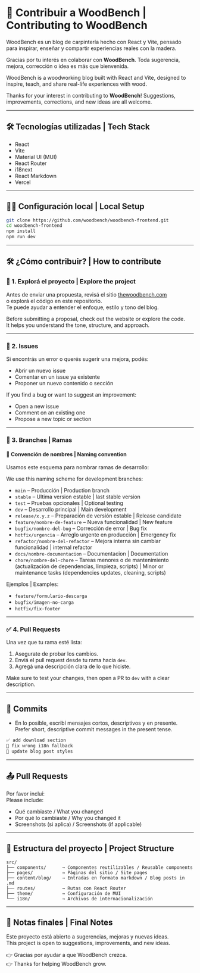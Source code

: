# 🤝 Contribuir a WoodBench | Contributing to WoodBench

WoodBench es un blog de carpintería hecho con React y Vite, pensado para inspirar, enseñar y compartir experiencias reales con la madera.

Gracias por tu interés en colaborar con **WoodBench**.
Toda sugerencia, mejora, corrección o idea es más que bienvenida.

WoodBench is a woodworking blog built with React and Vite, designed to inspire, teach, and share real-life experiences with wood.

Thanks for your interest in contributing to **WoodBench**!
Suggestions, improvements, corrections, and new ideas are all welcome.

---

## 🛠️ Tecnologías utilizadas | Tech Stack

- React
- Vite
- Material UI (MUI)
- React Router
- i18next
- React Markdown
- Vercel

---

## 🧑‍💻 Configuración local | Local Setup

```bash
git clone https://github.com/woodbench/woodbench-frontend.git
cd woodbench-frontend
npm install
npm run dev
```

---

## 🛠️ ¿Cómo contribuir? | How to contribute

### 🧪 1. Explorá el proyecto | Explore the project

Antes de enviar una propuesta, revisá el sitio [thewoodbench.com](https://thewoodbench.com)  
o explorá el código en este repositorio.  
Te puede ayudar a entender el enfoque, estilo y tono del blog.

Before submitting a proposal, check out the website or explore the code.  
It helps you understand the tone, structure, and approach.

---

### 🐛 2. Issues

Si encontrás un error o querés sugerir una mejora, podés:

- Abrir un nuevo issue
- Comentar en un issue ya existente
- Proponer un nuevo contenido o sección

If you find a bug or want to suggest an improvement:

- Open a new issue
- Comment on an existing one
- Propose a new topic or section

---

### 🌱 3. Branches | Ramas

#### 🌿 Convención de nombres | Naming convention

Usamos este esquema para nombrar ramas de desarrollo:

We use this naming scheme for development branches:

- `main` – Producción | Production branch
- `stable` – Ultima version estable | last stable version
- `test` – Pruebas opcionales | Optional testing
- `dev` – Desarrollo principal | Main development
- `release/x.y.z` – Preparación de versión estable | Release candidate
- `feature/nombre-de-feature` – Nueva funcionalidad | New feature
- `bugfix/nombre-del-bug` – Corrección de error | Bug fix
- `hotfix/urgencia` – Arreglo urgente en producción | Emergency fix
- `refactor/nombre-del-refactor` – Mejora interna sin cambiar funcionalidad | internal refactor
- `docs/nombre-documentacion` – Documentacion | Documentation
- `chore/nombre-del-chore` – Tareas menores o de mantenimiento (actualización de dependencias, limpieza, scripts) | Minor or maintenance tasks (dependencies updates, cleaning, scripts)

Ejemplos | Examples:

- `feature/formulario-descarga`
- `bugfix/imagen-no-carga`
- `hotfix/fix-footer`

---

### ✅ 4. Pull Requests

Una vez que tu rama esté lista:

1. Asegurate de probar los cambios.
2. Enviá el pull request desde tu rama hacia `dev`.
3. Agregá una descripción clara de lo que hiciste.

Make sure to test your changes, then open a PR to `dev` with a clear description.

---

## 🧾 Commits

- En lo posible, escribí mensajes cortos, descriptivos y en presente.  
  Prefer short, descriptive commit messages in the present tense.

```bash
✅ add download section
🐛 fix wrong i18n fallback
📝 update blog post styles
```

---

## 📤 Pull Requests

Por favor incluí:  
Please include:

- Qué cambiaste / What you changed
- Por qué lo cambiaste / Why you changed it
- Screenshots (si aplica) / Screenshots (if applicable)

---

## 📁 Estructura del proyecto | Project Structure

```
src/
├── components/      → Componentes reutilizables / Reusable components
├── pages/           → Páginas del sitio / Site pages
├── content/blog/    → Entradas en formato markdown / Blog posts in .md
├── routes/          → Rutas con React Router
├── theme/           → Configuración de MUI
└── i18n/            → Archivos de internacionalización
```

---

## 📌 Notas finales | Final Notes

Este proyecto está abierto a sugerencias, mejoras y nuevas ideas.  
This project is open to suggestions, improvements, and new ideas.

👉 Gracias por ayudar a que WoodBench crezca.  
👉 Thanks for helping WoodBench grow.
